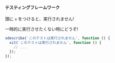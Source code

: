 #### テスティングフレームワーク

頭に `x` をつけると、実行されません!

一時的に実行させたくない時にどうぞ!

```javascript
xdescribe('このテストは実行されません', function () {
  xit('このテストは実行されません', function () {
    // ...
  });
});
```
